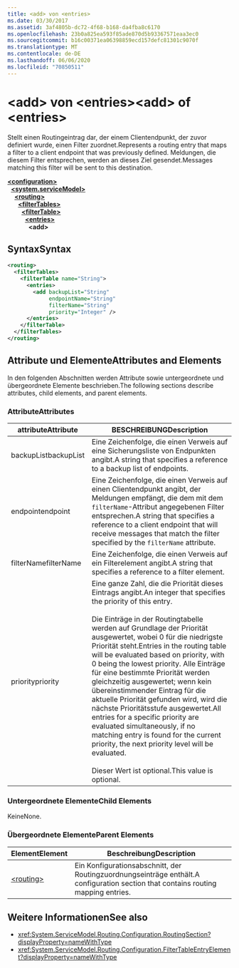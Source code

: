 ```yaml
---
title: <add> von <entries>
ms.date: 03/30/2017
ms.assetid: 3af4805b-dc72-4f68-b168-da4fba8c6170
ms.openlocfilehash: 23b0a825ea593f85ade870d5b93367571eaa3ec0
ms.sourcegitcommit: b16c00371ea06398859ecd157defc81301c9070f
ms.translationtype: MT
ms.contentlocale: de-DE
ms.lasthandoff: 06/06/2020
ms.locfileid: "70850511"
---
```

# <a name="add-of-entries"></a><span data-ttu-id="b8ae4-102">\<add> von \<entries></span><span class="sxs-lookup"><span data-stu-id="b8ae4-102">\<add> of \<entries></span></span>
<span data-ttu-id="b8ae4-103">Stellt einen Routingeintrag dar, der einem Clientendpunkt, der zuvor definiert wurde, einen Filter zuordnet.</span><span class="sxs-lookup"><span data-stu-id="b8ae4-103">Represents a routing entry that maps a filter to a client endpoint that was previously defined.</span></span> <span data-ttu-id="b8ae4-104">Meldungen, die diesem Filter entsprechen, werden an dieses Ziel gesendet.</span><span class="sxs-lookup"><span data-stu-id="b8ae4-104">Messages matching this filter will be sent to this destination.</span></span>  
  
[**\<configuration>**](../configuration-element.md)\
&nbsp;&nbsp;[**\<system.serviceModel>**](system-servicemodel.md)\
&nbsp;&nbsp;&nbsp;&nbsp;[**\<routing>**](routing.md)\
&nbsp;&nbsp;&nbsp;&nbsp;&nbsp;&nbsp;[**\<filterTables>**](filtertables.md)\
&nbsp;&nbsp;&nbsp;&nbsp;&nbsp;&nbsp;&nbsp;&nbsp;[**\<filterTable>**](filtertable.md)\
&nbsp;&nbsp;&nbsp;&nbsp;&nbsp;&nbsp;&nbsp;&nbsp;&nbsp;&nbsp;[**\<entries>**](entries.md)\
&nbsp;&nbsp;&nbsp;&nbsp;&nbsp;&nbsp;&nbsp;&nbsp;&nbsp;&nbsp;&nbsp;&nbsp;**\<add>**  
  
## <a name="syntax"></a><span data-ttu-id="b8ae4-105">Syntax</span><span class="sxs-lookup"><span data-stu-id="b8ae4-105">Syntax</span></span>  
  
```xml  
<routing>
  <filterTables>
    <filterTable name="String">
      <entries>
        <add backupList="String"
             endpointName="String"
             filterName="String"
             priority="Integer" />
      </entries>
    </filterTable>
  </filterTables>
</routing>
```  
  
## <a name="attributes-and-elements"></a><span data-ttu-id="b8ae4-106">Attribute und Elemente</span><span class="sxs-lookup"><span data-stu-id="b8ae4-106">Attributes and Elements</span></span>  
 <span data-ttu-id="b8ae4-107">In den folgenden Abschnitten werden Attribute sowie untergeordnete und übergeordnete Elemente beschrieben.</span><span class="sxs-lookup"><span data-stu-id="b8ae4-107">The following sections describe attributes, child elements, and parent elements.</span></span>  
  
### <a name="attributes"></a><span data-ttu-id="b8ae4-108">Attribute</span><span class="sxs-lookup"><span data-stu-id="b8ae4-108">Attributes</span></span>  
  
|<span data-ttu-id="b8ae4-109">attribute</span><span class="sxs-lookup"><span data-stu-id="b8ae4-109">Attribute</span></span>|<span data-ttu-id="b8ae4-110">BESCHREIBUNG</span><span class="sxs-lookup"><span data-stu-id="b8ae4-110">Description</span></span>|  
|---------------|-----------------|  
|<span data-ttu-id="b8ae4-111">backupList</span><span class="sxs-lookup"><span data-stu-id="b8ae4-111">backupList</span></span>|<span data-ttu-id="b8ae4-112">Eine Zeichenfolge, die einen Verweis auf eine Sicherungsliste von Endpunkten angibt.</span><span class="sxs-lookup"><span data-stu-id="b8ae4-112">A string that specifies a reference to a backup list of endpoints.</span></span>|  
|<span data-ttu-id="b8ae4-113">endpoint</span><span class="sxs-lookup"><span data-stu-id="b8ae4-113">endpoint</span></span>|<span data-ttu-id="b8ae4-114">Eine Zeichenfolge, die einen Verweis auf einen Clientendpunkt angibt, der Meldungen empfängt, die dem mit dem `filterName`-Attribut angegebenen Filter entsprechen.</span><span class="sxs-lookup"><span data-stu-id="b8ae4-114">A string that specifies a reference to a client endpoint that will receive messages that match the filter specified by the `filterName` attribute.</span></span>|  
|<span data-ttu-id="b8ae4-115">filterName</span><span class="sxs-lookup"><span data-stu-id="b8ae4-115">filterName</span></span>|<span data-ttu-id="b8ae4-116">Eine Zeichenfolge, die einen Verweis auf ein Filterelement angibt.</span><span class="sxs-lookup"><span data-stu-id="b8ae4-116">A string that specifies a reference to a filter element.</span></span>|  
|<span data-ttu-id="b8ae4-117">priority</span><span class="sxs-lookup"><span data-stu-id="b8ae4-117">priority</span></span>|<span data-ttu-id="b8ae4-118">Eine ganze Zahl, die die Priorität dieses Eintrags angibt.</span><span class="sxs-lookup"><span data-stu-id="b8ae4-118">An integer that specifies the priority of this entry.</span></span><br /><br /> <span data-ttu-id="b8ae4-119">Die Einträge in der Routingtabelle werden auf Grundlage der Priorität ausgewertet, wobei 0 für die niedrigste Priorität steht.</span><span class="sxs-lookup"><span data-stu-id="b8ae4-119">Entries in the routing table will be evaluated based on priority, with 0 being the lowest priority.</span></span> <span data-ttu-id="b8ae4-120">Alle Einträge für eine bestimmte Priorität werden gleichzeitig ausgewertet; wenn kein übereinstimmender Eintrag für die aktuelle Priorität gefunden wird, wird die nächste Prioritätsstufe ausgewertet.</span><span class="sxs-lookup"><span data-stu-id="b8ae4-120">All entries for a specific priority are evaluated simultaneously, if no matching entry is found for the current priority, the next priority level will be evaluated.</span></span><br /><br /> <span data-ttu-id="b8ae4-121">Dieser Wert ist optional.</span><span class="sxs-lookup"><span data-stu-id="b8ae4-121">This value is optional.</span></span>|  
  
### <a name="child-elements"></a><span data-ttu-id="b8ae4-122">Untergeordnete Elemente</span><span class="sxs-lookup"><span data-stu-id="b8ae4-122">Child Elements</span></span>  
 <span data-ttu-id="b8ae4-123">Keine</span><span class="sxs-lookup"><span data-stu-id="b8ae4-123">None.</span></span>  
  
### <a name="parent-elements"></a><span data-ttu-id="b8ae4-124">Übergeordnete Elemente</span><span class="sxs-lookup"><span data-stu-id="b8ae4-124">Parent Elements</span></span>  
  
|<span data-ttu-id="b8ae4-125">Element</span><span class="sxs-lookup"><span data-stu-id="b8ae4-125">Element</span></span>|<span data-ttu-id="b8ae4-126">Beschreibung</span><span class="sxs-lookup"><span data-stu-id="b8ae4-126">Description</span></span>|  
|-------------|-----------------|  
|[\<routing>](routing.md)|<span data-ttu-id="b8ae4-127">Ein Konfigurationsabschnitt, der Routingzuordnungseinträge enthält.</span><span class="sxs-lookup"><span data-stu-id="b8ae4-127">A configuration section that contains routing mapping entries.</span></span>|  
  
## <a name="see-also"></a><span data-ttu-id="b8ae4-128">Weitere Informationen</span><span class="sxs-lookup"><span data-stu-id="b8ae4-128">See also</span></span>

- <xref:System.ServiceModel.Routing.Configuration.RoutingSection?displayProperty=nameWithType>
- <xref:System.ServiceModel.Routing.Configuration.FilterTableEntryElement?displayProperty=nameWithType>
